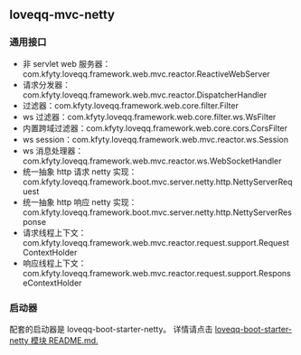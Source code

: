 ## loveqq-mvc-netty

### 通用接口
* 非 servlet web 服务器：com.kfyty.loveqq.framework.web.mvc.reactor.ReactiveWebServer
* 请求分发器：com.kfyty.loveqq.framework.web.mvc.reactor.DispatcherHandler
* 过滤器：com.kfyty.loveqq.framework.web.core.filter.Filter
* ws 过滤器：com.kfyty.loveqq.framework.web.core.filter.ws.WsFilter
* 内置跨域过滤器：com.kfyty.loveqq.framework.web.core.cors.CorsFilter
* ws session：com.kfyty.loveqq.framework.web.mvc.reactor.ws.Session
* ws 消息处理器：com.kfyty.loveqq.framework.web.mvc.reactor.ws.WebSocketHandler
* 统一抽象 http 请求 netty 实现：com.kfyty.loveqq.framework.boot.mvc.server.netty.http.NettyServerRequest
* 统一抽象 http 响应 netty 实现：com.kfyty.loveqq.framework.boot.mvc.server.netty.http.NettyServerResponse
* 请求线程上下文：com.kfyty.loveqq.framework.web.mvc.reactor.request.support.RequestContextHolder
* 响应线程上下文：com.kfyty.loveqq.framework.web.mvc.reactor.request.support.ResponseContextHolder

### 启动器
配套的启动器是 loveqq-boot-starter-netty。
详情请点击 [loveqq-boot-starter-netty 模块 README.md.](./../../loveqq-boot-starter-netty/README.md)
